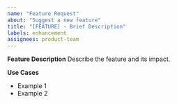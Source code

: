 ```yaml
---
name: "Feature Request"
about: "Suggest a new feature"
title: "[FEATURE] - Brief Description"
labels: enhancement
assignees: product-team
---
```


**Feature Description**
Describe the feature and its impact.

**Use Cases**

- Example 1
- Example 2
